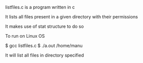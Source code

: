 listfiles.c is a program written in c

It lists all files present in a given directory with their permissions

It makes use of stat structure to do so

To run on Linux OS

$ gcc listfiles.c
$ ./a.out /home/manu

It will list all files in directory specified
